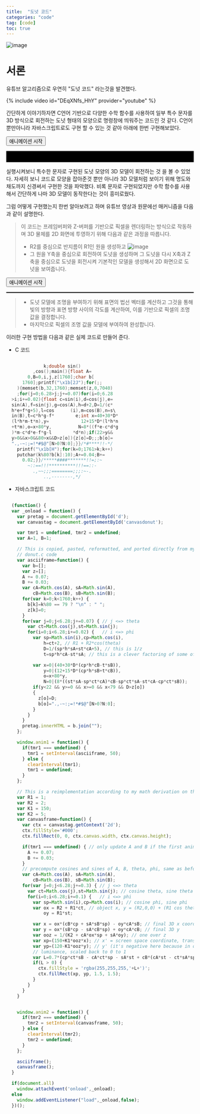 ```yaml
---
title:  "도넛 코드"
categories: "code" 
tag: [code]
toc: true
---
```

![image](http://img.youtube.com/vi/DEqXNfs_HhY/0.jpg)
# 서론
유튜브 알고리즘으로 우연히 "도넛 코드" 라는것을 발견했다.

{% include video id="DEqXNfs_HhY" provider="youtube" %}

간단하게 이야기하자면 C언어 기반으로 다양한 수학 함수를 사용하여 일부 특수 문자를 3D 방식으로 회전하는 도넛 형태의 모양으로 명령창에 띄워주는 코드인 것 같다.
C언어 뿐만아니라 자바스크립트로도 구현 할 수 있는 것 같아 아래에 한번 구현해보았다.

<html>
<head>
  <title>Donut Animation</title>
</head>
<body>
  <button onclick="anim1();">애니메이션 시작</button>
  <pre id="d" style="background-color:#000; color:#ccc; font-size: 10pt;">                                                            
  </pre>

  <script>
    (function() {
      var _onload = function() {
        var pretag = document.getElementById('d');
        var canvastag = document.getElementById('canvasdonut');
      
        var tmr1 = undefined, tmr2 = undefined;
        var A=1, B=1;
      
        // This is copied, pasted, reformatted, and ported directly from my original
        // donut.c code
        var asciiframe=function() {
          var b=[];
          var z=[];
          A += 0.07;
          B += 0.03;
          var cA=Math.cos(A), sA=Math.sin(A),
              cB=Math.cos(B), sB=Math.sin(B);
          for(var k=0;k<1760;k++) {
            b[k]=k%80 == 79 ? "\n" : " ";
            z[k]=0;
          }
          for(var j=0;j<6.28;j+=0.07) { // j <=> theta
            var ct=Math.cos(j),st=Math.sin(j);
            for(i=0;i<6.28;i+=0.02) {   // i <=> phi
              var sp=Math.sin(i),cp=Math.cos(i),
                  h=ct+2, // R1 + R2*cos(theta)
                  D=1/(sp*h*sA+st*cA+5), // this is 1/z
                  t=sp*h*cA-st*sA; // this is a clever factoring of some of the terms in x' and y'
      
              var x=0|(40+30*D*(cp*h*cB-t*sB)),
                  y=0|(12+15*D*(cp*h*sB+t*cB)),
                  o=x+80*y,
                  N=0|(8*((st*sA-sp*ct*cA)*cB-sp*ct*sA-st*cA-cp*ct*sB));
              if(y<22 && y>=0 && x>=0 && x<79 && D>z[o])
              {
                z[o]=D;
                b[o]=".,-~:;=!*#$@"[N>0?N:0];
              }
            }
          }
          pretag.innerHTML = b.join("");
        };
      
        window.anim1 = function() {
          if(tmr1 === undefined) {
            tmr1 = setInterval(asciiframe, 50);
          } else {
            clearInterval(tmr1);
            tmr1 = undefined;
          }
        };
      
        // This is a reimplementation according to my math derivation on the page
        var R1 = 1;
        var R2 = 2;
        var K1 = 150;
        var K2 = 5;
        var canvasframe=function() {
          var ctx = canvastag.getContext('2d');
          ctx.fillStyle='#000';
          ctx.fillRect(0, 0, ctx.canvas.width, ctx.canvas.height);
      
          if(tmr1 === undefined) { // only update A and B if the first animation isn't doing it already
            A += 0.07;
            B += 0.03;
          }
          // precompute cosines and sines of A, B, theta, phi, same as before
          var cA=Math.cos(A), sA=Math.sin(A),
              cB=Math.cos(B), sB=Math.sin(B);
          for(var j=0;j<6.28;j+=0.3) { // j <=> theta
            var ct=Math.cos(j),st=Math.sin(j); // cosine theta, sine theta
            for(i=0;i<6.28;i+=0.1) {   // i <=> phi
              var sp=Math.sin(i),cp=Math.cos(i); // cosine phi, sine phi
              var ox = R2 + R1*ct, // object x, y = (R2,0,0) + (R1 cos theta, R1 sin theta, 0)
                  oy = R1*st;
      
              var x = ox*(cB*cp + sA*sB*sp) - oy*cA*sB; // final 3D x coordinate
              var y = ox*(sB*cp - sA*cB*sp) + oy*cA*cB; // final 3D y
              var ooz = 1/(K2 + cA*ox*sp + sA*oy); // one over z
              var xp=(150+K1*ooz*x); // x' = screen space coordinate, translated and scaled to fit our 320x240 canvas element
              var yp=(120-K1*ooz*y); // y' (it's negative here because in our output, positive y goes down but in our 3D space, positive y goes up)
              // luminance, scaled back to 0 to 1
              var L=0.7*(cp*ct*sB - cA*ct*sp - sA*st + cB*(cA*st - ct*sA*sp));
              if(L > 0) {
                ctx.fillStyle = 'rgba(255,255,255,'+L+')';
                ctx.fillRect(xp, yp, 1.5, 1.5);
              }
            }
          }
        }
      
        window.anim2 = function() {
          if(tmr2 === undefined) {
            tmr2 = setInterval(canvasframe, 50);
          } else {
            clearInterval(tmr2);
            tmr2 = undefined;
          }
        };
      
        asciiframe();
        canvasframe();
      }
      
      if(document.all)
        window.attachEvent('onload',_onload);
      else
        window.addEventListener("load",_onload,false);
      })();
  </script>
</body>
</html>

실행시켜보니 특수한 문자로 구현된 도넛 모양의 3D 모델이 회전하는 것 을 볼 수 있었다.
자세히 보니 코드로 모양을 잡아준것 뿐만 아니라 3D 모델처럼 보이기 위해 명도와 채도까지 신경써서 구현한 것을 파악했다.
비록 문자로 구현되었지만 수학 함수를 사용해서 간단하게 나마 3D 모델이 동작한다는 것이 흥미로웠다.

그럼 어떻게 구현했는지 한번 알아보려고 하며 유튜브 영상과 원문에선 매커니즘을 다음과 같이 설명한다.

> 이 코드는 프레임버퍼와 Z-버퍼를 기반으로 픽셀을 렌더링하는 방식으로 작동하며 3D 물체를 2D 화면에 투영하기 위해 다음과 같은 과정을 따릅니다.
> - R2를 중심으로 반지름이 R1인 원을 생성하고 
> ![image](https://www.a1k0n.net/img/torusxsec.png)
> - 그 원을 Y축을 중심으로 회전하여 도넛을 생성하며 그 도넛을 다시 X축과 Z축을 중심으로 도넛을 회전시켜 기본적인 모델을 생성해서 2D 화면으로 도넛을 보여줍니다.

<html>
<head>
  <title>Donut Animation</title>
</head>
<body>
  <button onclick="anim2();">애니메이션 시작</button>
  <Pre id="canvasdonut" width="320" height="240" style="border: 1px solid black;"></Pre>

  <script>
    (function() {
      var _onload = function() {
        var pretag = document.getElementById('d');
        var canvastag = document.getElementById('canvasdonut');
      
        var tmr1 = undefined, tmr2 = undefined;
        var A=1, B=1;
      
        // This is copied, pasted, reformatted, and ported directly from my original
        // donut.c code
        var asciiframe=function() {
          var b=[];
          var z=[];
          A += 0.07;
          B += 0.03;
          var cA=Math.cos(A), sA=Math.sin(A),
              cB=Math.cos(B), sB=Math.sin(B);
          for(var k=0;k<1760;k++) {
            b[k]=k%80 == 79 ? "\n" : " ";
            z[k]=0;
          }
          for(var j=0;j<6.28;j+=0.07) { // j <=> theta
            var ct=Math.cos(j),st=Math.sin(j);
            for(i=0;i<6.28;i+=0.02) {   // i <=> phi
              var sp=Math.sin(i),cp=Math.cos(i),
                  h=ct+2, // R1 + R2*cos(theta)
                  D=1/(sp*h*sA+st*cA+5), // this is 1/z
                  t=sp*h*cA-st*sA; // this is a clever factoring of some of the terms in x' and y'
      
              var x=0|(40+30*D*(cp*h*cB-t*sB)),
                  y=0|(12+15*D*(cp*h*sB+t*cB)),
                  o=x+80*y,
                  N=0|(8*((st*sA-sp*ct*cA)*cB-sp*ct*sA-st*cA-cp*ct*sB));
              if(y<22 && y>=0 && x>=0 && x<79 && D>z[o])
              {
                z[o]=D;
                b[o]=".,-~:;=!*#$@"[N>0?N:0];
              }
            }
          }
          pretag.innerHTML = b.join("");
        };
      
        window.anim1 = function() {
          if(tmr1 === undefined) {
            tmr1 = setInterval(asciiframe, 50);
          } else {
            clearInterval(tmr1);
            tmr1 = undefined;
          }
        };
      
        // This is a reimplementation according to my math derivation on the page
        var R1 = 1;
        var R2 = 2;
        var K1 = 150;
        var K2 = 5;
        var canvasframe=function() {
          var ctx = canvastag.getContext('2d');
          ctx.fillStyle='#000';
          ctx.fillRect(0, 0, ctx.canvas.width, ctx.canvas.height);
      
          if(tmr1 === undefined) { // only update A and B if the first animation isn't doing it already
            A += 0.07;
            B += 0.03;
          }
          // precompute cosines and sines of A, B, theta, phi, same as before
          var cA=Math.cos(A), sA=Math.sin(A),
              cB=Math.cos(B), sB=Math.sin(B);
          for(var j=0;j<6.28;j+=0.3) { // j <=> theta
            var ct=Math.cos(j),st=Math.sin(j); // cosine theta, sine theta
            for(i=0;i<6.28;i+=0.1) {   // i <=> phi
              var sp=Math.sin(i),cp=Math.cos(i); // cosine phi, sine phi
              var ox = R2 + R1*ct, // object x, y = (R2,0,0) + (R1 cos theta, R1 sin theta, 0)
                  oy = R1*st;
      
              var x = ox*(cB*cp + sA*sB*sp) - oy*cA*sB; // final 3D x coordinate
              var y = ox*(sB*cp - sA*cB*sp) + oy*cA*cB; // final 3D y
              var ooz = 1/(K2 + cA*ox*sp + sA*oy); // one over z
              var xp=(150+K1*ooz*x); // x' = screen space coordinate, translated and scaled to fit our 320x240 canvas element
              var yp=(120-K1*ooz*y); // y' (it's negative here because in our output, positive y goes down but in our 3D space, positive y goes up)
              // luminance, scaled back to 0 to 1
              var L=0.7*(cp*ct*sB - cA*ct*sp - sA*st + cB*(cA*st - ct*sA*sp));
              if(L > 0) {
                ctx.fillStyle = 'rgba(255,255,255,'+L+')';
                ctx.fillRect(xp, yp, 1.5, 1.5);
              }
            }
          }
        }
      
      
        window.anim2 = function() {
          if(tmr2 === undefined) {
            tmr2 = setInterval(canvasframe, 50);
          } else {
            clearInterval(tmr2);
            tmr2 = undefined;
          }
        };
      
        asciiframe();
        canvasframe();
      }
      
      if(document.all)
        window.attachEvent('onload',_onload);
      else
        window.addEventListener("load",_onload,false);
      })();
  </script>
</body>
</html>

> - 도넛 모델에 조명을 부여하기 위해 표면의 법선 벡터를 계산하고 그것을 통해 빛의 방향과 표면 방향 사이의 각도를 계산하여, 이를 기반으로 픽셀의 조명 값을 결정합니다.
> - 마지막으로 픽셀의 조명 값을 모델에 부여하여 완성합니다.

이러한 구현 방법을 다음과 같은 실제 코드로 만들어 준다.
- C 코드
```C

              k;double sin()
          ,cos();main(){float A=
        0,B=0,i,j,z[1760];char b[
      1760];printf("\x1b[2J");for(;;
    ){memset(b,32,1760);memset(z,0,7040)
    ;for(j=0;6.28>j;j+=0.07)for(i=0;6.28
  >i;i+=0.02){float c=sin(i),d=cos(j),e=
  sin(A),f=sin(j),g=cos(A),h=d+2,D=1/(c*
  h*e+f*g+5),l=cos      (i),m=cos(B),n=s\
  in(B),t=c*h*g-f*        e;int x=40+30*D*
  (l*h*m-t*n),y=            12+15*D*(l*h*n
  +t*m),o=x+80*y,          N=8*((f*e-c*d*g
  )*m-c*d*e-f*g-l        *d*n);if(22>y&&
  y>0&&x>0&&80>x&&D>z[o]){z[o]=D;;;b[o]=
  ".,-~:;=!*#$@"[N>0?N:0];}}/*#****!!-*/
    printf("\x1b[H");for(k=0;1761>k;k++)
    putchar(k%80?b[k]:10);A+=0.04;B+=
      0.02;}}/*****####*******!!=;:~
        ~::==!!!**********!!!==::-
          .,~~;;;========;;;:~-.
              ..,--------,*/

```

- 자바스크립트 코드
  
```JavaScript

  (function() {
  var _onload = function() {
    var pretag = document.getElementById('d');
    var canvastag = document.getElementById('canvasdonut');

    var tmr1 = undefined, tmr2 = undefined;
    var A=1, B=1;

    // This is copied, pasted, reformatted, and ported directly from my original
    // donut.c code
    var asciiframe=function() {
      var b=[];
      var z=[];
      A += 0.07;
      B += 0.03;
      var cA=Math.cos(A), sA=Math.sin(A),
          cB=Math.cos(B), sB=Math.sin(B);
      for(var k=0;k<1760;k++) {
        b[k]=k%80 == 79 ? "\n" : " ";
        z[k]=0;
      }
      for(var j=0;j<6.28;j+=0.07) { // j <=> theta
        var ct=Math.cos(j),st=Math.sin(j);
        for(i=0;i<6.28;i+=0.02) {   // i <=> phi
          var sp=Math.sin(i),cp=Math.cos(i),
              h=ct+2, // R1 + R2*cos(theta)
              D=1/(sp*h*sA+st*cA+5), // this is 1/z
              t=sp*h*cA-st*sA; // this is a clever factoring of some of the terms in x' and y'

          var x=0|(40+30*D*(cp*h*cB-t*sB)),
              y=0|(12+15*D*(cp*h*sB+t*cB)),
              o=x+80*y,
              N=0|(8*((st*sA-sp*ct*cA)*cB-sp*ct*sA-st*cA-cp*ct*sB));
          if(y<22 && y>=0 && x>=0 && x<79 && D>z[o])
          {
            z[o]=D;
            b[o]=".,-~:;=!*#$@"[N>0?N:0];
          }
        }
      }
      pretag.innerHTML = b.join("");
    };

    window.anim1 = function() {
      if(tmr1 === undefined) {
        tmr1 = setInterval(asciiframe, 50);
      } else {
        clearInterval(tmr1);
        tmr1 = undefined;
      }
    };

    // This is a reimplementation according to my math derivation on the page
    var R1 = 1;
    var R2 = 2;
    var K1 = 150;
    var K2 = 5;
    var canvasframe=function() {
      var ctx = canvastag.getContext('2d');
      ctx.fillStyle='#000';
      ctx.fillRect(0, 0, ctx.canvas.width, ctx.canvas.height);

      if(tmr1 === undefined) { // only update A and B if the first animation isn't doing it already
        A += 0.07;
        B += 0.03;
      }
      // precompute cosines and sines of A, B, theta, phi, same as before
      var cA=Math.cos(A), sA=Math.sin(A),
          cB=Math.cos(B), sB=Math.sin(B);
      for(var j=0;j<6.28;j+=0.3) { // j <=> theta
        var ct=Math.cos(j),st=Math.sin(j); // cosine theta, sine theta
        for(i=0;i<6.28;i+=0.1) {   // i <=> phi
          var sp=Math.sin(i),cp=Math.cos(i); // cosine phi, sine phi
          var ox = R2 + R1*ct, // object x, y = (R2,0,0) + (R1 cos theta, R1 sin theta, 0)
              oy = R1*st;

          var x = ox*(cB*cp + sA*sB*sp) - oy*cA*sB; // final 3D x coordinate
          var y = ox*(sB*cp - sA*cB*sp) + oy*cA*cB; // final 3D y
          var ooz = 1/(K2 + cA*ox*sp + sA*oy); // one over z
          var xp=(150+K1*ooz*x); // x' = screen space coordinate, translated and scaled to fit our 320x240 canvas element
          var yp=(120-K1*ooz*y); // y' (it's negative here because in our output, positive y goes down but in our 3D space, positive y goes up)
          // luminance, scaled back to 0 to 1
          var L=0.7*(cp*ct*sB - cA*ct*sp - sA*st + cB*(cA*st - ct*sA*sp));
          if(L > 0) {
            ctx.fillStyle = 'rgba(255,255,255,'+L+')';
            ctx.fillRect(xp, yp, 1.5, 1.5);
          }
        }
      }
    }


    window.anim2 = function() {
      if(tmr2 === undefined) {
        tmr2 = setInterval(canvasframe, 50);
      } else {
        clearInterval(tmr2);
        tmr2 = undefined;
      }
    };

    asciiframe();
    canvasframe();
  }

  if(document.all)
    window.attachEvent('onload',_onload);
  else
    window.addEventListener("load",_onload,false);
  })();

```